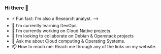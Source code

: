 ### Hi there 👋

<!--
**peethaajiboy/peethaajiboy** is a ✨ _special_ ✨ repository because its `README.md` (this file) appears on your GitHub profile.

Here are some ideas to get you started:

<!-- - 🤔 I’m looking for help with ... -->
- ⚡ Fun fact: I'm also a Research analyst.
-->
- 🌱 I’m currently learning DevOps.
- 🔭 I’m currently working on Cloud Native projects.
- 👯 I’m looking to collaborate on Debian & Openstack projects
- 💬 Ask me about Cloud computing & Operating Systems.
- 📫 How to reach me: Reach me through any of the links on my website.

